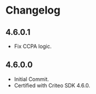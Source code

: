 # Changelog

## 4.6.0.1
* Fix CCPA logic.

## 4.6.0.0
* Initial Commit.
* Certified with Criteo SDK 4.6.0.
